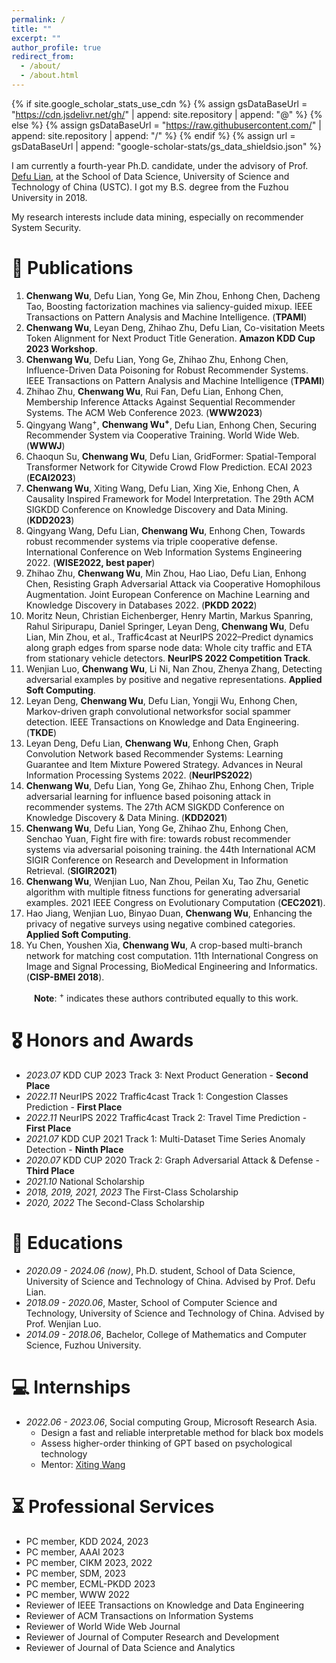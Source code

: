 ```yaml
---
permalink: /
title: ""
excerpt: ""
author_profile: true
redirect_from: 
  - /about/
  - /about.html
---
```


{% if site.google_scholar_stats_use_cdn %}
{% assign gsDataBaseUrl = "https://cdn.jsdelivr.net/gh/" | append: site.repository | append: "@" %}
{% else %}
{% assign gsDataBaseUrl = "https://raw.githubusercontent.com/" | append: site.repository | append: "/" %}
{% endif %}
{% assign url = gsDataBaseUrl | append: "google-scholar-stats/gs_data_shieldsio.json" %}

<span class='anchor' id='about-me'></span>

I am currently a fourth-year Ph.D. candidate, under the advisory of Prof. [Defu Lian](https://faculty.ustc.edu.cn/liandefu), at the School of Data Science, University of Science and Technology of China (USTC). I got my B.S. degree from the Fuzhou University in 2018. 

My research interests include data mining, especially on recommender System Security.

<!-- # 🔥 News
- *2022.02*: &nbsp;🎉🎉 Lorem ipsum dolor sit amet, consectetur adipiscing elit. Vivamus ornare aliquet ipsum, ac tempus justo dapibus sit amet. 
- *2022.02*: &nbsp;🎉🎉 Lorem ipsum dolor sit amet, consectetur adipiscing elit. Vivamus ornare aliquet ipsum, ac tempus justo dapibus sit amet.  -->

# 📝 Publications 
1. **Chenwang Wu**, Defu Lian, Yong Ge, Min Zhou, Enhong Chen, Dacheng Tao, Boosting factorization machines via saliency-guided mixup. IEEE Transactions on Pattern Analysis and Machine Intelligence. (**TPAMI**)
5. **Chenwang Wu**, Leyan Deng, Zhihao Zhu, Defu Lian, Co-visitation Meets Token Alignment for Next Product Title Generation. **Amazon KDD Cup 2023 Workshop**.
7. **Chenwang Wu**, Defu Lian, Yong Ge, Zhihao Zhu, Enhong Chen, Influence-Driven Data Poisoning for Robust Recommender Systems. IEEE Transactions on Pattern Analysis and Machine Intelligence (**TPAMI**)
8. Zhihao Zhu, **Chenwang Wu**, Rui Fan, Defu Lian, Enhong Chen, Membership Inference Attacks Against Sequential Recommender Systems. The ACM Web Conference 2023. (**WWW2023**)
9. Qingyang Wang<sup>+</sup>, **Chenwang Wu<sup>+</sup>**, Defu Lian, Enhong Chen, Securing Recommender System via Cooperative Training. World Wide Web. (**WWWJ**)
10. Chaoqun Su, **Chenwang Wu**, Defu Lian, GridFormer: Spatial-Temporal Transformer Network for Citywide Crowd Flow Prediction. ECAI 2023 (**ECAI2023**)
11. **Chenwang Wu**, Xiting Wang, Defu Lian, Xing Xie, Enhong Chen, A Causality Inspired Framework for Model Interpretation. The 29th ACM SIGKDD Conference on Knowledge Discovery and Data Mining. (**KDD2023**)
12. Qingyang Wang, Defu Lian, **Chenwang Wu**, Enhong Chen, Towards robust recommender systems via triple cooperative defense. International Conference on Web Information Systems Engineering 2022. (**WISE2022, best paper**)
14. Zhihao Zhu, **Chenwang Wu**, Min Zhou, Hao Liao, Defu Lian, Enhong Chen, Resisting Graph Adversarial Attack via Cooperative Homophilous Augmentation. Joint European Conference on Machine Learning and Knowledge Discovery in Databases 2022. (**PKDD 2022**)
15. Moritz Neun, Christian Eichenberger, Henry Martin, Markus Spanring, Rahul Siripurapu, Daniel Springer, Leyan Deng, **Chenwang Wu**, Defu Lian, Min Zhou, et al., Traffic4cast at NeurIPS 2022–Predict dynamics along graph edges from sparse node data: Whole city traffic and ETA from stationary vehicle detectors. **NeurIPS 2022 Competition Track**.
16. Wenjian Luo, **Chenwang Wu**, Li Ni, Nan Zhou, Zhenya Zhang, Detecting adversarial examples by positive and negative representations. **Applied Soft Computing**.
17. Leyan Deng, **Chenwang Wu**, Defu Lian, Yongji Wu, Enhong Chen, Markov-driven graph convolutional networksfor social spammer detection. IEEE Transactions on Knowledge and Data Engineering. (**TKDE**)
18. Leyan Deng, Defu Lian, **Chenwang Wu**, Enhong Chen, Graph Convolution Network based Recommender Systems: Learning Guarantee and Item Mixture Powered Strategy. Advances in Neural Information Processing Systems 2022. (**NeurIPS2022**)
19. **Chenwang Wu**, Defu Lian, Yong Ge, Zhihao Zhu, Enhong Chen, Triple adversarial learning for influence based poisoning attack in recommender systems. The 27th ACM SIGKDD Conference on Knowledge Discovery & Data Mining. (**KDD2021**)
20. **Chenwang Wu**, Defu Lian, Yong Ge, Zhihao Zhu, Enhong Chen, Senchao Yuan, Fight fire with fire: towards robust recommender systems via adversarial poisoning training. the 44th International ACM SIGIR Conference on Research and Development in Information Retrieval. (**SIGIR2021**)
21. **Chenwang Wu**, Wenjian Luo, Nan Zhou, Peilan Xu, Tao Zhu, Genetic algorithm with multiple fitness functions for generating adversarial examples. 2021 IEEE Congress on Evolutionary Computation (**CEC2021**).
22. Hao Jiang, Wenjian Luo, Binyao Duan, **Chenwang Wu**, Enhancing the privacy of negative surveys using negative combined categories. **Applied Soft Computing**.
24. Yu Chen, Youshen Xia, **Chenwang Wu**, A crop-based multi-branch network for matching cost computation. 11th International Congress on Image and Signal Processing, BioMedical Engineering and Informatics. (**CISP-BMEI 2018**).

&emsp; &emsp; **Note**: <sup>+</sup> indicates these authors contributed equally to this work.

# 🎖 Honors and Awards

- *2023.07* KDD CUP 2023 Track 3: Next Product Generation - **Second Place**
- *2022.11* NeurIPS 2022 Traffic4cast Track 1: Congestion Classes Prediction - **First Place**
- *2022.11* NeurIPS 2022 Traffic4cast Track 2: Travel Time Prediction - **First Place**
- *2021.07* KDD CUP 2021 Track 1: Multi-Dataset Time Series Anomaly Detection - **Ninth Place**
- *2020.07* KDD CUP 2020 Track 2: Graph Adversarial Attack & Defense - **Third Place**
- *2021.10* National Scholarship
- *2018, 2019, 2021, 2023* The First-Class Scholarship
- *2020, 2022* The Second-Class Scholarship

# 📖 Educations

- *2020.09 - 2024.06 (now)*, Ph.D. student, School of Data Science, University of Science and Technology of China. Advised by Prof. Defu Lian.
- *2018.09 - 2020.06*, Master, School of Computer Science and Technology, University of Science and Technology of China. Advised by Prof. Wenjian Luo.
- *2014.09 - 2018.06*, Bachelor, College of Mathematics and Computer Science, Fuzhou University.

# 💻 Internships

- *2022.06 - 2023.06*, Social computing Group, Microsoft Research Asia. 
  - Design a fast and reliable interpretable method for black box models
  - Assess higher-order thinking of GPT based on psychological technology
  - Mentor: [Xiting Wang](https://scholar.google.com.hk/citations?user=urC8meQAAAAJ)

# ⏳ Professional Services

- PC member, KDD 2024, 2023
- PC member, AAAI 2023
- PC member, CIKM 2023, 2022
- PC member, SDM, 2023
- PC member, ECML-PKDD 2023
- PC member, WWW 2022
- Reviewer of IEEE Transactions on Knowledge and Data Engineering
- Reviewer of ACM Transactions on Information Systems
- Reviewer of World Wide Web Journal
- Reviewer of Journal of Computer Research and Development
- Reviewer of Journal of Data Science and Analytics
